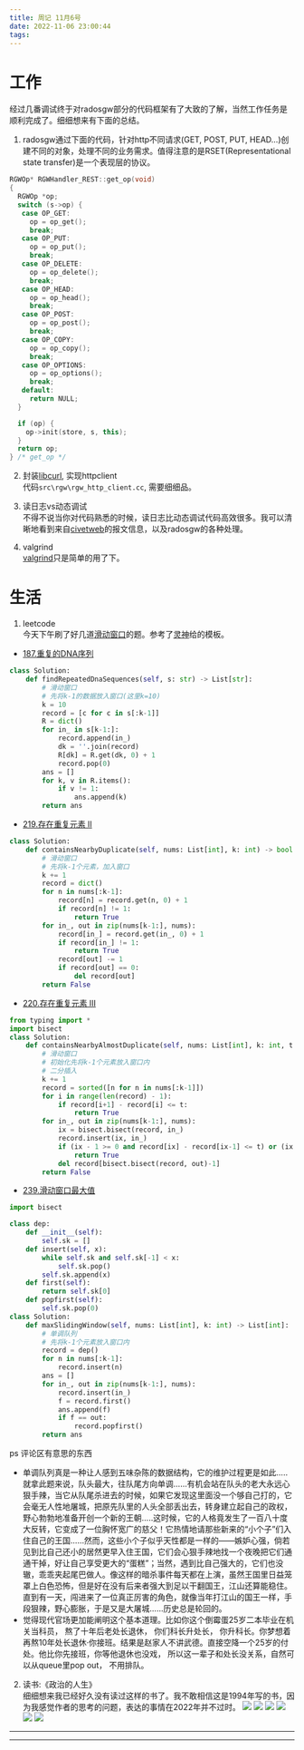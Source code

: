 ```yaml
---
title: 周记 11月6号
date: 2022-11-06 23:00:44
tags:
---
```

# 工作
经过几番调试终于对radosgw部分的代码框架有了大致的了解，当然工作任务是顺利完成了。细细想来有下面的总结。
1. radosgw通过下面的代码，针对http不同请求(GET, POST, PUT, HEAD...)创建不同的对象，处理不同的业务需求。值得注意的是RSET(Representational state transfer)是一个表现层的协议。
```cpp
RGWOp* RGWHandler_REST::get_op(void)
{
  RGWOp *op;
  switch (s->op) {
   case OP_GET:
     op = op_get();
     break;
   case OP_PUT:
     op = op_put();
     break;
   case OP_DELETE:
     op = op_delete();
     break;
   case OP_HEAD:
     op = op_head();
     break;
   case OP_POST:
     op = op_post();
     break;
   case OP_COPY:
     op = op_copy();
     break;
   case OP_OPTIONS:
     op = op_options();
     break;
   default:
     return NULL;
  }

  if (op) {
    op->init(store, s, this);
  }
  return op;
} /* get_op */
```
2. 封装[libcurl](https://curl.se/libcurl/), 实现httpclient  
代码`src\rgw\rgw_http_client.cc`, 需要细细品。

3. 读日志vs动态调试  
不得不说当你对代码熟悉的时候，读日志比动态调试代码高效很多。我可以清晰地看到来自[civetweb](http://civetweb.github.io/civetweb/)的报文信息，以及radosgw的各种处理。
4. valgrind  
[valgrind](https://valgrind.org/)只是简单的用了下。

# 生活
1. leetcode  
今天下午刷了好几道[滑动窗口](https://leetcode.cn/tag/sliding-window/problemset/)的题。参考了[灵神](https://space.bilibili.com/206214)给的模板。
* [187.重复的DNA序列](https://leetcode.cn/problems/repeated-dna-sequences/)
```python
class Solution:
    def findRepeatedDnaSequences(self, s: str) -> List[str]:
        # 滑动窗口
        # 先将k-1的数据放入窗口(这里k=10)
        k = 10
        record = [c for c in s[:k-1]]
        R = dict()
        for in_ in s[k-1:]:
            record.append(in_)
            dk = ''.join(record)
            R[dk] = R.get(dk, 0) + 1
            record.pop(0)
        ans = []
        for k, v in R.items():
            if v != 1:
                ans.append(k)
        return ans
```

* [219.存在重复元素 II](https://leetcode.cn/problems/contains-duplicate-ii/)
```python
class Solution:
    def containsNearbyDuplicate(self, nums: List[int], k: int) -> bool:
        # 滑动窗口
        # 先将k-1个元素，加入窗口
        k += 1
        record = dict()
        for n in nums[:k-1]:
            record[n] = record.get(n, 0) + 1
            if record[n] != 1:
                return True
        for in_, out in zip(nums[k-1:], nums):
            record[in_] = record.get(in_, 0) + 1
            if record[in_] != 1:
                return True
            record[out] -= 1
            if record[out] == 0:
                del record[out]
        return False
```
* [220.存在重复元素 III](https://leetcode.cn/problems/contains-duplicate-iii/)
```python
from typing import *
import bisect
class Solution:
    def containsNearbyAlmostDuplicate(self, nums: List[int], k: int, t: int) -> bool:
        # 滑动窗口
        # 初始化先将k-1个元素放入窗口内
        # 二分插入
        k += 1
        record = sorted([n for n in nums[:k-1]])
        for i in range(len(record) - 1):
            if record[i+1] - record[i] <= t:
                return True
        for in_, out in zip(nums[k-1:], nums):
            ix = bisect.bisect(record, in_)
            record.insert(ix, in_)
            if (ix - 1 >= 0 and record[ix] - record[ix-1] <= t) or (ix + 1 < len(record) and record[ix + 1] - record[ix] <= t):
                return True
            del record[bisect.bisect(record, out)-1]
        return False
```
* [239.滑动窗口最大值](https://leetcode.cn/problems/sliding-window-maximum/)
```python
import bisect

class dep:
    def __init__(self):
        self.sk = []
    def insert(self, x):
        while self.sk and self.sk[-1] < x:
            self.sk.pop()
        self.sk.append(x)
    def first(self):
        return self.sk[0]
    def popfirst(self):
        self.sk.pop(0)
class Solution:
    def maxSlidingWindow(self, nums: List[int], k: int) -> List[int]:
        # 单调队列
        # 先将k-1个元素放入窗口内
        record = dep()
        for n in nums[:k-1]:
            record.insert(n)
        ans = []
        for in_, out in zip(nums[k-1:], nums):
            record.insert(in_)
            f = record.first()
            ans.append(f)
            if f == out:
                record.popfirst()
        return ans
```
ps 评论区有意思的东西  

* 单调队列真是一种让人感到五味杂陈的数据结构，它的维护过程更是如此.....就拿此题来说，队头最大，往队尾方向单调......有机会站在队头的老大永远心狠手辣，当它从队尾杀进去的时候，如果它发现这里面没一个够自己打的，它会毫无人性地屠城，把原先队里的人头全部丢出去，转身建立起自己的政权，野心勃勃地准备开创一个新的王朝.....这时候，它的人格竟发生了一百八十度大反转，它变成了一位胸怀宽广的慈父！它热情地请那些新来的“小个子”们入住自己的王国......然而，这些小个子似乎天性都是一样的——嫉妒心强，倘若见到比自己还小的居然更早入住王国，它们会心狠手辣地找一个夜晚把它们通通干掉，好让自己享受更大的“蛋糕”；当然，遇到比自己强大的，它们也没辙，乖乖夹起尾巴做人。像这样的暗杀事件每天都在上演，虽然王国里日益笼罩上白色恐怖，但是好在没有后来者强大到足以干翻国王，江山还算能稳住。直到有一天，闯进来了一位真正厉害的角色，就像当年打江山的国王一样，手段狠辣，野心膨胀，于是又是大屠城......历史总是轮回的。  
* 觉得现代官场更加能阐明这个基本道理。比如你这个倒霉蛋25岁二本毕业在机关当科员， 熬了十年后老处长退休， 你们科长升处长， 你升科长。你梦想着再熬10年处长退休·你接班。结果是赵家人不讲武德。直接空降一个25岁的付处。他比你先接班，你等他退休也没戏， 所以这一辈子和处长没关系，自然可以从queue里pop out， 不用排队。

2. 读书:《政治的人生》  
细细想来我已经好久没有读过这样的书了。我不敢相信这是1994年写的书，因为我感觉作者的思考的问题，表达的事情在2022年并不过时。
![](../images/周记_11_6/%E6%94%BF%E6%B2%BB%E7%9A%84%E4%BA%BA%E7%94%9F_1.jpg)
![](../images/周记_11_6/%E6%94%BF%E6%B2%BB%E7%9A%84%E4%BA%BA%E7%94%9F_2.jpg)
![](../images/周记_11_6/%E6%94%BF%E6%B2%BB%E7%9A%84%E4%BA%BA%E7%94%9F_3.jpg)
![](../images/周记_11_6/%E6%94%BF%E6%B2%BB%E7%9A%84%E4%BA%BA%E7%94%9F_4.jpg)
![](../images/周记_11_6/%E6%94%BF%E6%B2%BB%E7%9A%84%E4%BA%BA%E7%94%9F_5.jpg)
![](../images/周记_11_6/%E6%94%BF%E6%B2%BB%E7%9A%84%E4%BA%BA%E7%94%9F_6.jpg)


---
---